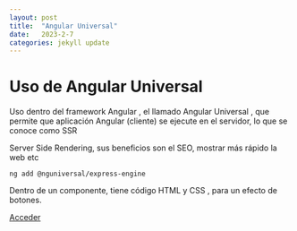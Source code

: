 ```yaml
---
layout: post
title:  "Angular Universal"
date:   2023-2-7
categories: jekyll update
---
```




# Uso de Angular Universal

Uso dentro del framework Angular , el llamado Angular Universal , que permite que aplicación Angular (cliente) se ejecute en el servidor, lo que se conoce como SSR

Server Side Rendering, sus beneficios son el SEO, mostrar más rápido la web etc

~~~~
ng add @nguniversal/express-engine
~~~~

Dentro de un componente, tiene código HTML y CSS , para un efecto de botones.


<a href="https://angularuniversal.netlify.app/">Acceder</a>

